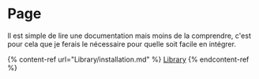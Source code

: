# Page

Il est simple de lire une documentation mais moins de la comprendre, c'est pour cela que je ferais le nécessaire pour quelle soit facile en intégrer.

{% content-ref url="Library/installation.md" %}
[Library](Library/installation.md)
{% endcontent-ref %}
